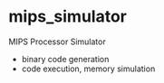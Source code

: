 # mips_simulator
MIPS Processor Simulator

- binary code generation
- code execution, memory simulation

